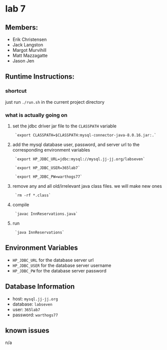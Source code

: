 # lab 7
## Members:
* Erik Christensen
* Jack Langston
* Margot Murvihill
* Matt Mazzagatte
* Jason Jen
## Runtime Instructions:
### shortcut
just run `./run.sh` in the current project directory
### what is actually going on
1. set the jdbc driver jar file to the `CLASSPATH` variable

		`export CLASSPATH=$CLASSPATH:mysql-connector-java-8.0.16.jar:.`

2. add the mysql database user, password, and server url to the corresponding environment variables

        `export HP_JDBC_URL=jdbc:mysql://mysql.jj-jj.org/labseven`

		`export HP_JDBC_USER=365lab7`

		`export HP_JDBC_PW=warthogs77`

3. remove any and all old/irrelevant java class files. we will make new ones

		`rm -rf *.class`

4. compile

		`javac InnReservations.java`

5. run

		`java InnReservations`

## Environment Variables
* `HP_JDBC_URL` for the database server url
* `HP_JDBC_USER` for the database server username
* `HP_JDBC_PW` for the database server password

## Database Information
* host: `mysql.jj-jj.org`
* database: `labseven`
* user: `365lab7`
* password: `warthogs77`

## known issues
n/a
